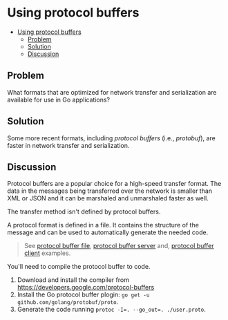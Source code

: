 # Using protocol buffers

- [Using protocol buffers](#using-protocol-buffers)
  - [Problem](#problem)
  - [Solution](#solution)
  - [Discussion](#discussion)

## Problem

What formats that are optimized for network transfer and serialization are available for use in Go applications?

## Solution

Some more recent formats, including _protocol buffers_ (i.e., _protobuf_), are faster in network transfer and serialization.

## Discussion

Protocol buffers are a popular choice for a high-speed transfer format. The data in the messages being transferred over the network is smaller than XML or JSON and it can be marshaled and unmarshaled faster as well.

The transfer method isn't defined by protocol buffers.

A protocol format is defined in a file. It contains the structure of the message and can be used to automatically generate the needed code.

> See [protocol buffer file](../user.proto), [protocol buffer server](../protocol_buffer_server.go) and, [protocol buffer client](../protocol_buffer_client.go) examples.

You'll need to compile the protocol buffer to code.

1. Download and install the compiler from https://developers.google.com/protocol-buffers
2. Install the Go protocol buffer plogin: `go get -u github.com/golang/protobuf/proto`.
3. Generate the code running `protoc -I=. --go_out=. ./user.proto`.
